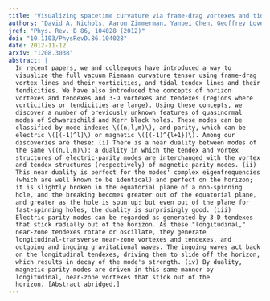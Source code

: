 ```yaml
---
title: "Visualizing spacetime curvature via frame-drag vortexes and tidal tendexes. III. Quasinormal pulsations of Schwarzschild and Kerr black holes"
authors: "David A. Nichols, Aaron Zimmerman, Yanbei Chen, Geoffrey Lovelace, Keith D. Matthews, Robert Owen, Fan Zhang, Kip S. Thorne"
jref: "Phys. Rev. D 86, 104028 (2012)"
doi: "10.1103/PhysRevD.86.104028"
date: 2012-11-12
arxiv: "1208.3038"
abstract: |
  In recent papers, we and colleagues have introduced a way to
  visualize the full vacuum Riemann curvature tensor using frame-drag
  vortex lines and their vorticities, and tidal tendex lines and their
  tendicities. We have also introduced the concepts of horizon
  vortexes and tendexes and 3-D vortexes and tendexes (regions where
  vorticities or tendicities are large). Using these concepts, we
  discover a number of previously unknown features of quasinormal
  modes of Schwarzschild and Kerr black holes. These modes can be
  classified by mode indexes \((n,l,m)\), and parity, which can be
  electric \([(-1)^l]\) or magnetic \([(-1)^{l+1}]\). Among our
  discoveries are these: (i) There is a near duality between modes of
  the same \((n,l,m)\): a duality in which the tendex and vortex
  structures of electric-parity modes are interchanged with the vortex
  and tendex structures (respectively) of magnetic-parity modes. (ii)
  This near duality is perfect for the modes' complex eigenfrequencies
  (which are well known to be identical) and perfect on the horizon;
  it is slightly broken in the equatorial plane of a non-spinning
  hole, and the breaking becomes greater out of the equatorial plane,
  and greater as the hole is spun up; but even out of the plane for
  fast-spinning holes, the duality is surprisingly good. (iii)
  Electric-parity modes can be regarded as generated by 3-D tendexes
  that stick radially out of the horizon. As these "longitudinal,"
  near-zone tendexes rotate or oscillate, they generate
  longitudinal-transverse near-zone vortexes and tendexes, and
  outgoing and ingoing gravitational waves. The ingoing waves act back
  on the longitudinal tendexes, driving them to slide off the horizon,
  which results in decay of the mode's strength. (iv) By duality,
  magnetic-parity modes are driven in this same manner by
  longitudinal, near-zone vortexes that stick out of the
  horizon. [Abstract abridged.]
---
```

